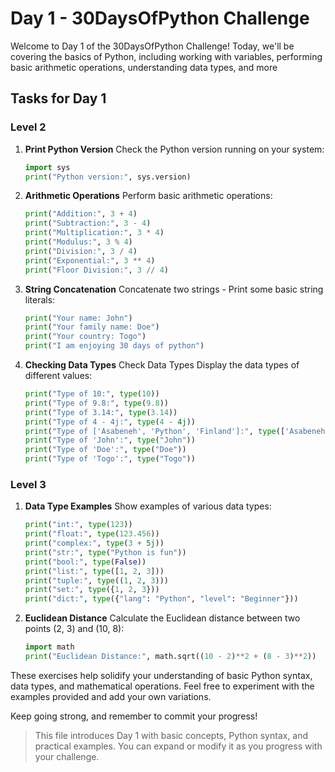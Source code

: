 # Day 1 - 30DaysOfPython Challenge

Welcome to Day 1 of the 30DaysOfPython Challenge! Today, we'll be covering the basics of Python, including working with variables, performing basic arithmetic operations, understanding data types, and more

## Tasks for Day 1

### Level 2

1. **Print Python Version**
    Check the Python version running on your system:

   ```python
   import sys
   print("Python version:", sys.version)
   ```

2. **Arithmetic Operations**
   Perform basic arithmetic operations:

   ```python
   print("Addition:", 3 + 4)
   print("Subtraction:", 3 - 4)
   print("Multiplication:", 3 * 4)
   print("Modulus:", 3 % 4)
   print("Division:", 3 / 4)
   print("Exponential:", 3 ** 4)
   print("Floor Division:", 3 // 4)
   ```

3. **String Concatenation**
   Concatenate two strings - Print some basic string literals:

    ```python
    print("Your name: John")
    print("Your family name: Doe")
    print("Your country: Togo")
    print("I am enjoying 30 days of python")
    ```

4. **Checking Data Types**
   Check Data Types
   Display the data types of different values:

    ```python
    print("Type of 10:", type(10))
    print("Type of 9.8:", type(9.8))
    print("Type of 3.14:", type(3.14))
    print("Type of 4 - 4j:", type(4 - 4j))
    print("Type of ['Asabeneh', 'Python', 'Finland']:", type(['Asabeneh', 'Python', 'Finland']))
    print("Type of 'John':", type("John"))
    print("Type of 'Doe':", type("Doe"))
    print("Type of 'Togo':", type("Togo"))
    ```

### Level 3

1. **Data Type Examples**
    Show examples of various data types:

    ```python
    print("int:", type(123))
    print("float:", type(123.456))
    print("complex:", type(3 + 5j))
    print("str:", type("Python is fun"))
    print("bool:", type(False))
    print("list:", type([1, 2, 3]))
    print("tuple:", type((1, 2, 3)))
    print("set:", type({1, 2, 3}))
    print("dict:", type({"lang": "Python", "level": "Beginner"}))
    ```

2. **Euclidean Distance**
    Calculate the Euclidean distance between two points (2, 3) and (10, 8):

    ```python
    import math
    print("Euclidean Distance:", math.sqrt((10 - 2)**2 + (8 - 3)**2))
    ```

These exercises help solidify your understanding of basic Python syntax, data types, and mathematical operations. Feel free to experiment with the examples provided and add your own variations.

Keep going strong, and remember to commit your progress!

> This file introduces Day 1 with basic concepts, Python syntax, and practical examples. You can expand or modify it as you progress with your challenge.
